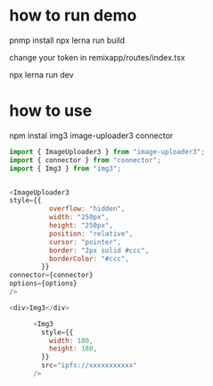 # how to run demo

pnmp install
npx lerna run build

change your token in remixapp/routes/index.tsx

npx lerna run dev

# how to use

npm instal img3 image-uploader3 connector

```javascript
import { ImageUploader3 } from "image-uploader3";
import { connector } from "connector";
import { Img3 } from "img3";


<ImageUploader3
style={{
          overflow: "hidden",
          width: "250px",
          height: "250px",
          position: "relative",
          cursor: "pointer",
          border: "2px solid #ccc",
          borderColor: "#ccc",
        }}
connector={connector}
options={options}
/>

<div>Img3</div>

      <Img3
        style={{
          width: 180,
          height: 180,
        }}
        src="ipfs://xxxxxxxxxxx"
      />
```
